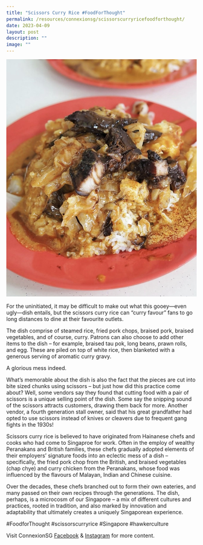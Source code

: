 ```yaml
---
title: "Scissors Curry Rice #FoodForThought"
permalink: /resources/connexionsg/scissorscurryricefoodforthought/
date: 2023-04-09
layout: post
description: ""
image: ""
---
```

![](/images/connexionsg/2023/curry%20rice.png)

For the uninitiated, it may be difficult to make out what this gooey—even ugly—dish entails, but the scissors curry rice can “curry favour” fans to go long distances to dine at their favourite outlets.

The dish comprise of steamed rice, fried pork chops, braised pork, braised vegetables, and of course, curry. Patrons can also choose to add other items to the dish – for example, braised tau pok, long beans, prawn rolls, and egg. These are piled on top of white rice, then blanketed with a generous serving of aromatic curry gravy. 

A glorious mess indeed.

What’s memorable about the dish is also the fact that the pieces are cut into bite sized chunks using scissors – but just how did this practice come about? Well, some vendors say they found that cutting food with a pair of scissors is a unique selling point of the dish. Some say the snipping sound of the scissors attracts customers, drawing them back for more. Another vendor, a fourth generation stall owner, said that his great grandfather had opted to use scissors instead of knives or cleavers due to frequent gang fights in the 1930s!

Scissors curry rice is believed to have originated from Hainanese chefs and cooks who had come to Singaproe for work. Often in the employ of wealthy Peranakans and British families, these chefs gradually adopted elements of their employers’ signature foods into an eclectic mess of a dish – specifically, the fried pork chop from the British, and braised vegetables (chap chye) and curry chicken from the Peranakans, whose food was influenced by the flavours of Malayan, Indian and Chinese cuisine.

Over the decades, these chefs branched out to form their own eateries, and many passed on their own recipes through the generations. The dish, perhaps, is a microcosm of our Singapore – a mix of different cultures and practices, rooted in tradition, and also marked by innovation and adaptability that ultimately creates a uniquely Singaporean experience.

#FoodforThought #scissorscurryrice #Singapore #hawkerculture

Visit ConnexionSG [Facebook](https://www.facebook.com/ConnexionSG) & [Instagram](https://www.instagram.com/connexionsg/) for more content.